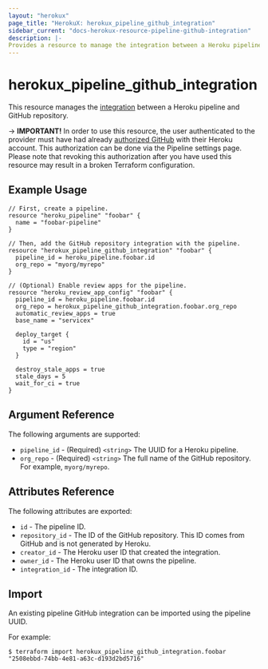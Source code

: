 ```yaml
---
layout: "herokux"
page_title: "HerokuX: herokux_pipeline_github_integration"
sidebar_current: "docs-herokux-resource-pipeline-github-integration"
description: |-
Provides a resource to manage the integration between a Heroku pipeline and GitHub repository.
---
```


# herokux_pipeline_github_integration

This resource manages the [integration](https://devcenter.heroku.com/articles/github-integration#enabling-github-integration)
between a Heroku pipeline and GitHub repository.

-> **IMPORTANT!**
In order to use this resource, the user authenticated to the provider must have had already [authorized GitHub](https://devcenter.heroku.com/articles/github-integration#enabling-github-integration)
with their Heroku account. This authorization can be done via the Pipeline settings page. Please note that revoking this
authorization after you have used this resource may result in a broken Terraform configuration.

## Example Usage

```hcl-terraform
// First, create a pipeline.
resource "heroku_pipeline" "foobar" {
  name = "foobar-pipeline"
}

// Then, add the GitHub repository integration with the pipeline.
resource "herokux_pipeline_github_integration" "foobar" {
  pipeline_id = heroku_pipeline.foobar.id
  org_repo = "myorg/myrepo"
}

// (Optional) Enable review apps for the pipeline.
resource "heroku_review_app_config" "foobar" {
  pipeline_id = heroku_pipeline.foobar.id
  org_repo = herokux_pipeline_github_integration.foobar.org_repo
  automatic_review_apps = true
  base_name = "servicex"

  deploy_target {
    id = "us"
    type = "region"
  }

  destroy_stale_apps = true
  stale_days = 5
  wait_for_ci = true
}
```

## Argument Reference

The following arguments are supported:

* `pipeline_id` - (Required) `<string>` The UUID for a Heroku pipeline.
* `org_repo` - (Required) `<string>` The full name of the GitHub repository. For example, `myorg/myrepo`.

## Attributes Reference

The following attributes are exported:

* `id` - The pipeline ID.
* `repository_id` - The ID of the GitHub repository. This ID comes from GitHub and is not generated by Heroku.
* `creator_id` - The Heroku user ID that created the integration.
* `owner_id` - The Heroku user ID that owns the pipeline.
* `integration_id` - The integration ID.

## Import

An existing pipeline GitHub integration can be imported using the pipeline UUID.

For example:

```shell script
$ terraform import herokux_pipeline_github_integration.foobar "2508ebbd-74bb-4e81-a63c-d193d2bd5716"
```
